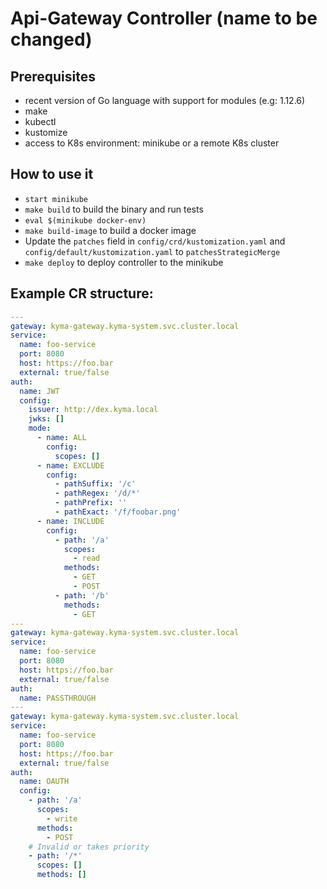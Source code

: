 # Api-Gateway Controller (name to be changed)

## Prerequisites

- recent version of Go language with support for modules (e.g: 1.12.6)
- make
- kubectl
- kustomize
- access to K8s environment: minikube or a remote K8s cluster

## How to use it

- `start minikube`
- `make build` to build the binary and run tests
- `eval $(minikube docker-env)`
- `make build-image` to build a docker image
- Update the `patches` field in `config/crd/kustomization.yaml` and `config/default/kustomization.yaml` to `patchesStrategicMerge`
- `make deploy` to deploy controller to the minikube

## Example CR structure:

```yaml
---
gateway: kyma-gateway.kyma-system.svc.cluster.local
service:
  name: foo-service
  port: 8080
  host: https://foo.bar
  external: true/false
auth: 
  name: JWT
  config:
    issuer: http://dex.kyma.local
    jwks: []
    mode: 
      - name: ALL
        config:
          scopes: []
      - name: EXCLUDE
        config:
          - pathSuffix: '/c'
          - pathRegex: '/d/*'
          - pathPrefix: ''
          - pathExact: '/f/foobar.png'
      - name: INCLUDE
        config:
          - path: '/a'
            scopes: 
              - read
            methods:
              - GET
              - POST
          - path: '/b'
            methods:
              - GET
---
gateway: kyma-gateway.kyma-system.svc.cluster.local
service:
  name: foo-service
  port: 8080
  host: https://foo.bar
  external: true/false
auth:
  name: PASSTHROUGH
---
gateway: kyma-gateway.kyma-system.svc.cluster.local
service:
  name: foo-service
  port: 8080
  host: https://foo.bar
  external: true/false
auth:
  name: OAUTH
  config:
    - path: '/a'
      scopes: 
        - write
      methods:
        - POST
    # Invalid or takes priority
    - path: '/*' 
      scopes: []
      methods: []
```